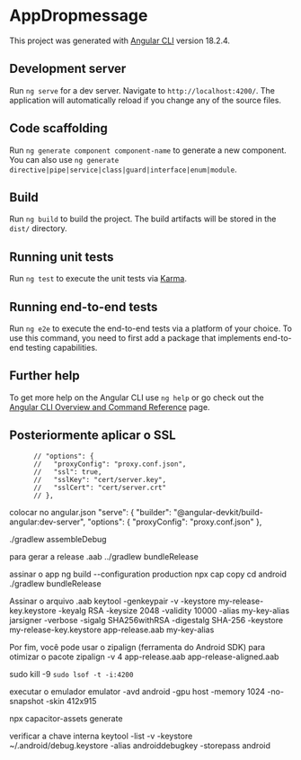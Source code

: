 # AppDropmessage

This project was generated with [Angular CLI](https://github.com/angular/angular-cli) version 18.2.4.

## Development server

Run `ng serve` for a dev server. Navigate to `http://localhost:4200/`. The application will automatically reload if you change any of the source files.

## Code scaffolding

Run `ng generate component component-name` to generate a new component. You can also use `ng generate directive|pipe|service|class|guard|interface|enum|module`.

## Build

Run `ng build` to build the project. The build artifacts will be stored in the `dist/` directory.

## Running unit tests

Run `ng test` to execute the unit tests via [Karma](https://karma-runner.github.io).

## Running end-to-end tests

Run `ng e2e` to execute the end-to-end tests via a platform of your choice. To use this command, you need to first add a package that implements end-to-end testing capabilities.

## Further help

To get more help on the Angular CLI use `ng help` or go check out the [Angular CLI Overview and Command Reference](https://angular.dev/tools/cli) page.

## Posteriormente aplicar o SSL

          // "options": {
          //   "proxyConfig": "proxy.conf.json",
          //   "ssl": true,
          //   "sslKey": "cert/server.key",
          //   "sslCert": "cert/server.crt"
          // },

colocar no angular.json
"serve": {
"builder": "@angular-devkit/build-angular:dev-server",
"options": {
"proxyConfig": "proxy.conf.json"
},

./gradlew assembleDebug

para gerar a release .aab
../gradlew bundleRelease

assinar o app
ng build --configuration production
npx cap copy
cd android
./gradlew bundleRelease

Assinar o arquivo .aab
keytool -genkeypair -v -keystore my-release-key.keystore -keyalg RSA -keysize 2048 -validity 10000 -alias my-key-alias
jarsigner -verbose -sigalg SHA256withRSA -digestalg SHA-256 -keystore my-release-key.keystore app-release.aab my-key-alias

Por fim, você pode usar o zipalign (ferramenta do Android SDK) para otimizar o pacote
zipalign -v 4 app-release.aab app-release-aligned.aab

sudo kill -9 `sudo lsof -t -i:4200`

executar o emulador
emulator -avd android -gpu host -memory 1024 -no-snapshot -skin 412x915

npx capacitor-assets generate

verificar a chave interna
keytool -list -v -keystore ~/.android/debug.keystore -alias androiddebugkey -storepass android

